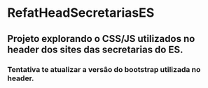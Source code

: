 # RefatHeadSecretariasES
## Projeto explorando o CSS/JS utilizados no header dos sites das secretarias do ES.
### Tentativa te atualizar a versão do bootstrap utilizada no header.
